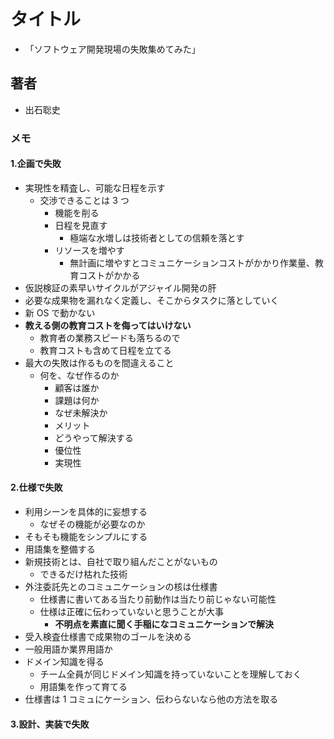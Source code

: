 # タイトル

- 「ソフトウェア開発現場の失敗集めてみた」

## 著者

- 出石聡史

### メモ

#### 1.企画で失敗

- 実現性を精査し、可能な日程を示す
  - 交渉できることは 3 つ
    - 機能を削る
    - 日程を見直す
      - 極端な水増しは技術者としての信頼を落とす
    - リソースを増やす
      - 無計画に増やすとコミュニケーションコストがかかり作業量、教育コストがかかる
- 仮説検証の素早いサイクルがアジャイル開発の肝
- 必要な成果物を漏れなく定義し、そこからタスクに落としていく
- 新 OS で動かない
- **教える側の教育コストを侮ってはいけない**
  - 教育者の業務スピードも落ちるので
  - 教育コストも含めて日程を立てる
- 最大の失敗は作るものを間違えること
  - 何を、なぜ作るのか
    - 顧客は誰か
    - 課題は何か
    - なぜ未解決か
    - メリット
    - どうやって解決する
    - 優位性
    - 実現性

#### 2.仕様で失敗

- 利用シーンを具体的に妄想する
  - なぜその機能が必要なのか
- そもそも機能をシンプルにする
- 用語集を整備する
- 新規技術とは、自社で取り組んだことがないもの
  - できるだけ枯れた技術
- 外注委託先とのコミュニケーションの核は仕様書
  - 仕様書に書いてある当たり前動作は当たり前じゃない可能性
  - 仕様は正確に伝わっていないと思うことが大事
    - **不明点を素直に聞く手稲になコミュニケーションで解決**
- 受入検査仕様書で成果物のゴールを決める
- 一般用語か業界用語か
- ドメイン知識を得る
  - チーム全員が同じドメイン知識を持っていないことを理解しておく
  - 用語集を作って育てる
- 仕様書は 1 コミュにケーション、伝わらないなら他の方法を取る

#### 3.設計、実装で失敗
